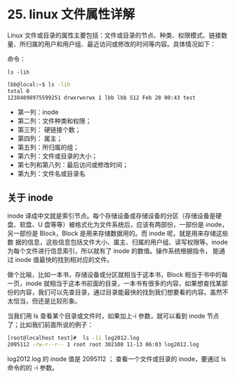 # 25. linux 文件属性详解

Linux 文件或目录的属性主要包括：文件或目录的节点、种类、权限模式、链接数量、所归属的用户和用户组、最近访问或修改的时间等内容。具体情况如下：

命令：

`ls -lih`

```sh
lbb@local:~$ ls -lih
total 0
12384898975599251 drwxrwxrwx 1 lbb lbb 512 Feb 28 00:43 test
```

- 第一列：inode
- 第二列：文件种类和权限；
- 第三列： 硬链接个数；
- 第四列： 属主；
- 第五列：所归属的组；
- 第六列：文件或目录的大小；
- 第七列和第八列：最后访问或修改时间；
- 第九列：文件名或目录名

## 关于 inode

inode 译成中文就是索引节点。每个存储设备或存储设备的分区（存储设备是硬盘、软盘、U 盘等等）被格式化为文件系统后，应该有两部份，一部份是 inode，另一部份是 Block，Block 是用来存储数据用的。而 inode 呢，就是用来存储这些数 据的信息，这些信息包括文件大小、属主、归属的用户组、读写权限等。inode 为每个文件进行信息索引，所以就有了 inode 的数值。操作系统根据指令， 能通过 inode 值最快的找到相对应的文件。

做个比喻，比如一本书，存储设备或分区就相当于这本书，Block 相当于书中的每一页，inode 就相当于这本书前面的目录，一本书有很多的内容，如果想查找某部份的内容，我们可以先查目录，通过目录能最快的找到我们想要看的内容。虽然不太恰当，但还是比较形象。

当我们用 ls 查看某个目录或文件时，如果加上-i 参数，就可以看到 inode 节点了；比如我们前面所说的例子：

```sh
[root@localhost test]#  ls -li log2012.log
2095112 -rw-r--r-- 1 root root 302108 11-13 06:03 log2012.log
```

log2012.log 的 inode 值是 2095112 ； 查看一个文件或目录的 inode，要通过 ls 命令的的 -i 参数。
